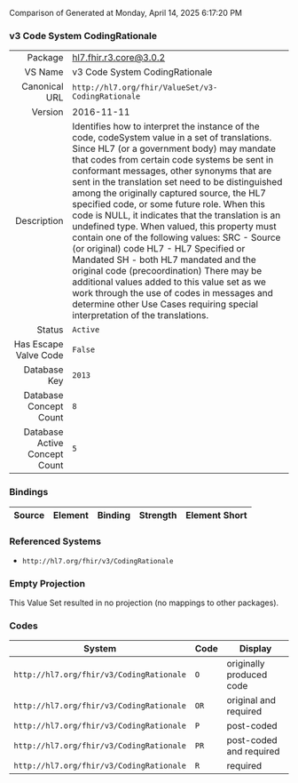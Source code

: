 Comparison of 
Generated at Monday, April 14, 2025 6:17:20 PM

### v3 Code System CodingRationale

|      |     |
| ---: | --- |
| Package | hl7.fhir.r3.core@3.0.2 |
| VS Name | v3 Code System CodingRationale |
| Canonical URL | `http://hl7.org/fhir/ValueSet/v3-CodingRationale` |
| Version | 2016-11-11 |
| Description | Identifies how to interpret the instance of the code, codeSystem value in a set of translations.  Since HL7 (or a government body) may mandate that codes from certain code systems be sent in conformant messages, other synonyms that are sent in the translation set need to be distinguished among the originally captured source, the HL7 specified code, or some future role.  When this code is NULL, it indicates that the translation is an undefined type.  When valued, this property must contain one of the following values: SRC - Source (or original) code HL7 - HL7 Specified or Mandated SH - both HL7 mandated and the original code (precoordination) There may be additional values added to this value set as we work through the use of codes in messages and determine other Use Cases requiring special interpretation of the translations. |
| Status | `Active` |
| Has Escape Valve Code | `False` |
| Database Key | `2013` |
| Database Concept Count | `8` |
| Database Active Concept Count | `5` |
### Bindings

| Source | Element | Binding | Strength | Element Short |
| ------ | ------- | ------- | -------- | ------------- |

### Referenced Systems

* `http://hl7.org/fhir/v3/CodingRationale`
### Empty Projection

This Value Set resulted in no projection (no mappings to other packages).

### Codes

| System | Code | Display |
| ------ | ---- | ------- |
| `http://hl7.org/fhir/v3/CodingRationale` | `O` | originally produced code |
| `http://hl7.org/fhir/v3/CodingRationale` | `OR` | original and required |
| `http://hl7.org/fhir/v3/CodingRationale` | `P` | post-coded |
| `http://hl7.org/fhir/v3/CodingRationale` | `PR` | post-coded and required |
| `http://hl7.org/fhir/v3/CodingRationale` | `R` | required |
